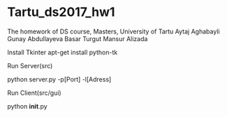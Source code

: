 # Tartu_ds2017_hw1
The homework of DS course, Masters, University of Tartu
Aytaj Aghabayli
Gunay Abdullayeva
Basar Turgut
Mansur Alizada

Install Tkinter
apt-get install python-tk

Run Server(src)

python server.py -p[Port] -l[Adress]
 
Run Client(src/gui)

python __init__.py 

